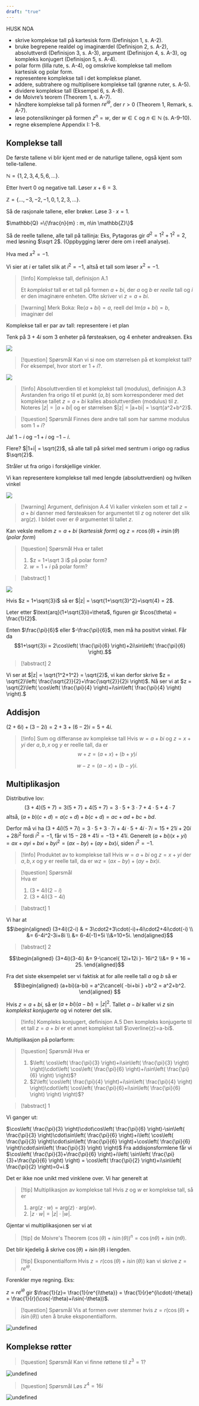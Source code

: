 ```yaml
---
draft: "true"
---
```

HUSK NOA

- skrive komplekse tall på kartesisk form (Definisjon 1, s. A-2).
- bruke begrepene realdel og imaginærdel (Definisjon 2, s. A-2), absoluttverdi (Definisjon 3, s. A-3), argument (Definisjon 4, s. A-3), og kompleks konjugert (Definisjon 5, s. A-4).
- polar form (lilla rute, s. A-4), og omskrive komplekse tall mellom kartesisk og polar form.
- representere komplekse tall i det komplekse planet.
- addere, subtrahere og multiplisere komplekse tall (grønne ruter, s. A-5).
- dividere komplekse tall (Eksempel 6, s. A-8).
- de Moivre’s teorem (Theorem 1, s. A-7).
- håndtere komplekse tall på formen $re^{i\theta}$, der $r > 0$ (Theorem 1, Remark, s. A-7).
- løse potenslikninger på formen $z^n = w$, der $w \in \mathbb{C}$ og $n \in \mathbb{N}$ (s. A-9–10).
- regne eksemplene Appendix I: 1–8.

## Komplekse tall

De første tallene vi blir kjent med er de naturlige tallene, også kjent som telle-tallene.

$\mathbb{N} = \{1,2,3,4,5,6,\ldots\}$.

Etter hvert 0 og negative tall. Løser $x + 6 = 3$. 

$\mathbb{Z} = \{\ldots, -3,-2,-1,0,1,2,3,\ldots\}$.

Så de rasjonale tallene, eller brøker. Løse $3\cdot x = 1$.

$\mathbb{Q} =\{\frac{n}{m} : m, n\in \mathbb{Z}\}$

Så de reelle tallene, alle tall på tallinja: Eks, Pytagoras gir  $d^2 =1^2+1^2 = 2$, med løsning $\sqrt 2$. (Oppbygging lærer dere om i reell analyse).

Hva med $x^2 = -1$. 

Vi sier at $i$ er tallet slik at $i^2 = -1$, altså et tall som løser $x^2 = -1$. 

> [!info] Komplekse tall, definisjon A.1 
>  
>  Et *komplekst* tall er et tall på formen
>  $a+bi$,
>  der $a$ og $b$ er *reelle* tall og $i$ er den imaginære enheten.
>  Ofte skriver vi $z = a+bi$.


> [!warning] Merk 
> Boka: 
> $\text{Re}(a+bi) = a$, reell del
> $\text{Im}(a+bi)=b$, imaginær del
> 

Komplekse tall er par av tall: representere i et plan

Tenk på $3+4i$ som $3$ enheter på førsteaksen, og $4$ enheter andreaksen. Eks

![](Files/shapes%20at%2024-08-12%2013.19.24.svg)

> [!question] Spørsmål 
> Kan vi si noe om størrelsen på et komplekst tall? For eksempel, hvor stort er $1+i?$.
> 

![](Files/shapes%20at%2024-08-12%2014.13.06.svg)

> [!info] Absoluttverdien til et komplekst tall (modulus), definisjon A.3
> Avstanden fra origo til et punkt $(a,b)$ som korresponderer med det komplekse tallet 
> $z = a+bi$ 
> kalles absoluttverdien (modulus) til $z$.
> Noteres $|z| = |a+bi|$ og er størrelsen
> $|z| =  |a+bi| = \sqrt{a^2+b^2}$. 

> [!question] Spørsmål 
> Finnes dere andre tall som har samme modulus som $1+i?$
> 

Ja!  $1-i$ og $-1+i$ og $-1-i$.

Flere? $|1+i| = \sqrt{2}$, så alle tall på sirkel med sentrum i origo og radius $\sqrt{2}$.

Stråler ut fra origo i forskjellige vinkler.

Vi kan representere komplekse tall med lengde (absoluttverdien) og hvilken vinkel

![](Files/shapes%20at%2024-08-12%2014.57.36.svg)
> [!warning] Argument, definisjon A.4 
> Vi kaller vinkelen som et tall $z = a+bi$ danner med førsteaksen for argumentet til $z$ og noterer det slik $\text{arg}(z)$. I bildet over er $\theta$ argumentet til tallet $z$.
> 

Kan veksle mellom $z=a+bi$  (*kartesisk form*) og $z = r\cos(\theta)+ir\sin(\theta)$ (*polar form*)

> [!question] Spørsmål 
> Hva er tallet
> 1. $z = 1+\sqrt 3 i$ på polar form?
> 2. $w = 1+i$ på polar form?


> [!abstract] 1


![](Files/shapes%20at%2024-08-12%2015.11.07.svg)

Hvis $z = 1+\sqrt{3}i$ så er $|z| = \sqrt{1+\sqrt{3}^2}=\sqrt{4} = 2$. 

Leter etter $\text{arq}(1+\sqrt{3}i)=\theta$, figuren gir $\cos(\theta) = \frac{1}{2}$. 

Enten $\frac{\pi}{6}$ eller $-\frac{\pi}{6}$, men må ha positivt vinkel.
Får da
$$1+\sqrt{3}i = 2\cos\left( \frac{\pi}{6} \right)+2i\sin\left( \frac{\pi}{6} \right).$$
> [!abstract]  2
> 

Vi ser at $|z| = \sqrt{1^2+1^2} = \sqrt{2}$, vi kan derfor skrive $z = \sqrt{2}\left( \frac{\sqrt{2}}{2}+\frac{\sqrt{2}}{2}i \right)$. Nå ser vi at 
$z = \sqrt{2}\left( \cos\left( \frac{\pi}{4} \right)+i\sin\left( \frac{\pi}{4} \right) \right).$

## Addisjon

$(2+6i) + (3-2i) = 2+3+(6-2)i = 5+4i$.

> [!info] Sum og differanse av komplekse tall
> Hvis $w = a+bi$ og $z = x+yi$ der $a,b, x$ og $y$ er reelle tall, da er
> $$w+z = (a+x)+(b+y)i$$
>  
> $$w-z = (a-x)+(b-y)i.$$ 

## Multiplikasjon


Distributive lov:
$$
(3+4)(5+7) = 3(5+7)+4(5+7) = 3\cdot5 + 3\cdot 7 + 4 \cdot 5 + 4\cdot7
$$
altså,
$(a+b)(c+d) = a(c+d)+b(c+d) = ac+ad+bc+bd$.

Derfor må vi ha 
$(3+4i)(5+7i) = 3\cdot5+3\cdot7i+4i\cdot5+4i\cdot7i = 15+21i+20i+28i^2$ fordi $i^2 =-1$, får vi $15-28+41i =-13+41i.$
Generelt
$(a+bi)(x+yi)=ax+ayi+bxi+byi^2 = (ax-by)+(ay+bx)i$, siden $i^2 = -1$.  

> [!info] Produktet av to komplekse tall
> Hvis $w = a+bi$ og $z = x+yi$ der $a,b, x$ og $y$ er reelle tall, da er
>  $wz = (ax-by)+(ay+bx)i$.

> [!question] Spørsmål  
> Hva er
> 1. $(3+4i)(2-i)$
> 2. $(3+4i)(3-4i)$

> [!abstract]  1
> 

Vi har at $$\begin{aligned} (3+4i)(2-i) & = 3\cdot2+3\cdot(-i)+4i\cdot2+4i\cdot(-i) \\ &= 6-4i^2-3i+8i \\ &= 6-4(-1)+5i \\&=10+5i. \end{aligned}$$ 

> [!abstract]  2
> 

$$\begin{aligned} (3+4i)(3-4i)  &= 9-\cancel{ 12i+12i }- 16i^2 \\&= 9 + 16 = 25.  \end{aligned}$$ 

Fra det siste eksempelet ser vi faktisk at for alle reelle tall $a$ og $b$ så er 
$$\begin{aligned} (a+bi)(a-bi)  = a^2\cancel{ -bi+bi } +b^2 = a^2+b^2.  \end{aligned} $$

Hvis $z = a+bi$, så er $(a+bi)(a-bi) = |z|^2$. Tallet $a-bi$ kaller vi $z$ sin *komplekst konjugerte* og vi noterer det slik. 

> [!info] Kompleks konjugert, definisjon A.5
> Den kompleks konjugerte til et tall $z = a+bi$ er et annet komplekst tall $\overline{z}=a-bi$. 

Multiplikasjon på polarform:

> [!question] Spørsmål 
> Hva er
> 1. $\left( \cos\left( \frac{\pi}{3} \right)+i\sin\left( \frac{\pi}{3} \right) \right)\cdot\left( \cos\left( \frac{\pi}{6} \right)+i\sin\left( \frac{\pi}{6} \right) \right)$?
> 2. $2\left( \cos\left( \frac{\pi}{4} \right)+i\sin\left( \frac{\pi}{4} \right) \right)\cdot\left( \cos\left( \frac{\pi}{6}+i\sin\left( \frac{\pi}{6} \right) \right) \right)$?

> [!abstract]  1
> 

Vi ganger ut:

$\cos\left( \frac{\pi}{3} \right)\cdot\cos\left( \frac{\pi}{6} \right)-\sin\left( \frac{\pi}{3} \right)\cdot\sin\left( \frac{\pi}{6} \right)+i\left( \cos\left( \frac{\pi}{3} \right)\cdot\sin\left( \frac{\pi}{6} \right)+\cos\left( \frac{\pi}{6} \right)\cdot\sin\left( \frac{\pi}{3} \right) \right)$
Fra addisjonsformlene får vi
$\cos\left( \frac{\pi}{3}+\frac{\pi}{6} \right)+i\left( \sin\left( \frac{\pi}{3}+\frac{\pi}{6} \right) \right) = \cos\left( \frac{\pi}{2} \right)+i\sin\left( \frac{\pi}{2} \right)=0+i.$

Det er ikke noe unikt med vinklene over. Vi har generelt at

> [!tip] Multiplikasjon av komplekse tall
> Hvis $z$ og $w$ er komplekse tall, så er
> 1.  $\text{arg}(z\cdot w)= \text{arg}(z)\cdot \text{arg}(w)$.
> 2. $|z\cdot w| = |z|\cdot |w|$.

Gjentar vi multiplikasjonen ser vi at 

> [!tip] de Moivre's Theorem
> $(\cos(\theta)+i\sin(\theta))^n=\cos(n\theta)+i\sin(n\theta)$.
> 

Det blir kjedelig å skrive $\cos(\theta)+i\sin(\theta)$ i lengden. 

> [!tip] Eksponentialform 
>   Hvis $z= r(\cos(\theta)+i\sin(\theta))$ kan vi skrive $z = re^{i\theta}$. 

Forenkler mye regning. Eks:

$z = re^{i\theta}$ gir $\frac{1}{z}= \frac{1}{re^{i\theta}} = \frac{1}{r}e^{i\cdot(-\theta)} = \frac{1}{r}(\cos(-\theta)+i\sin(-\theta))$.

> [!question] Spørsmål 
> Vis at formen over stemmer hvis
> $z = r(\cos(\theta)+i\sin(\theta))$ uten å bruke eksponentialform.
> 


![undefined](Files/shapes%20at%2024-08-19%2014.37.21.svg)
   

## Komplekse røtter

> [!question] Spørsmål 
> Kan vi finne røttene til $z^3 = 1$?

![undefined](Files/shapes%20at%2024-08-19%2014.48.08.svg)

> [!question] Spørsmål 
> Løs $z^4 = 16i$  

![undefined](Files/shapes%20at%2024-08-19%2014.58.27.svg)
